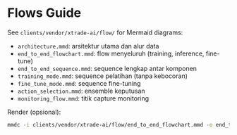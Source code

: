 # Flows Guide

See `clients/vendor/xtrade-ai/flow/` for Mermaid diagrams:
- `architecture.mmd`: arsitektur utama dan alur data
- `end_to_end_flowchart.mmd`: flow menyeluruh (training, inference, fine-tune)
- `end_to_end_sequence.mmd`: sequence lengkap antar komponen
- `training_mode.mmd`: sequence pelatihan (tanpa kebocoran)
- `fine_tune_mode.mmd`: sequence fine-tuning
- `action_selection.mmd`: ensemble keputusan
- `monitoring_flow.mmd`: titik capture monitoring

Render (opsional):
```bash
mmdc -i clients/vendor/xtrade-ai/flow/end_to_end_flowchart.mmd -o end_to_end_flowchart.png
```
